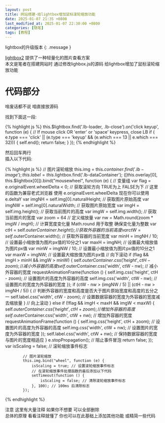 ```yaml
---
layout: post
title: 网站搭建-给lightbox增加鼠标滚轮缩放功能
date: 2025-01-07 21:35 +0800
last_modified_at: 2025-01-07 22:30:00 +0800
categories: [随笔]
tags: [教程]
---
```

lightbox的升级版本
{: .message }

[lightbox2](https://github.com/lokesh/lightbox2) 提供了一种轻量化的图片查看方案  
本文是笔者在搭建网站时 通过修改lighbox.js的源码 给lightbox增加了鼠标滚轮缩放功能

# 代码部分

啥废话都不说 咱直接放源码  

找到下面这一段:  

{% highlight js %}
this.$lightbox.find('.lb-loader, .lb-close').on('click keyup', function (e) {
    // If mouse click OR 'enter' or 'space' keypress, close LB
    if (
        e.type === 'click' || (e.type === 'keyup' && (e.which === 13 || e.which === 32))) {
        self.end();
        return false;
    }
});
{% endhighlight %}

然后回车两行  
插入以下代码:  

{% highlight js %}
            // 图片滚轮缩放
            this.img = this.$container.find('.lb-image');
            this.label = this.$lightbox.find('.lb-dataContainer');
            $([this.$overlay[0], this.$lightbox[0]]).bind("mousewheel", function (e) {
                // 变量组
                var flag = e.originalEvent.wheelDelta < 0; // 获取滚轮方向 TRUE为上 FALSE为下
                // 这里的函数为兼容老式浏览器 使用 e.originalEvent.wheelDelta 现在你可以使用 e.deltaY
                var imgNH = self.img[0].naturalHeight; // 获取图片原始高度
                var imgNW = self.img[0].naturalWidth; // 获取图片原始宽度
                var imgH = self.img.height(); // 获取当前图片的高度
                var imgW = self.img.width(); // 获取当前图片的宽度
                var zoom = 64 // 定义缩放量
                    var nw = Math.round(zoom * imgW / imgH); // 计算宽度变化量 Math.round 用于取整 确保变化量为整数
                var ctH = self.$outerContainer.height(); // 获取外容器的当前高度
                var ctW = self.$outerContainer.width(); // 获取外容器的当前宽度
                var minH = imgNH / 10; // 设置最小缩放值为图片px值的10分之1
                var maxH = imgNH; // 设置最大缩放值为图片px值
                var minW = imgNW / 10; // 设置最小缩放值为图片px值的10分之1
                var maxW = imgNW; // 设置最大缩放值为图片px值
                // 向下滚动
                if (flag && imgH > minH && imgW > minW) {
                    self.$outerContainer.css('height', ctH - zoom); // 减小外容器的高度
                    self.$outerContainer.css('width', ctW - nw); // 减小外容器的宽度
                    requestAnimationFrame(function () {
                        self.img.css('height', ctH - zoom); // 设置图片的高度为外容器的高度
                        self.img.css('width', ctW - nw); // 设置图片的宽度为外容器的宽度
                    });
                    if (ctW - nw > (imgNW / 5) || (ctH - nw > imgNH / 5)) { // 判断外容器的宽度和高度是否大于图片原始宽度和高度的五分之一
                        self.label.css('width', ctW - zoom); // 设置数据容器的宽度为外容器的宽度减去缩放量
                    }
                    // 向上滚动
                } else if (!flag && imgH < maxH && imgW < maxW) {
                    self.$outerContainer.css('height', ctH + zoom); // 增加外容器的高度
                    self.$outerContainer.css('width', ctW + nw); // 增加外容器的宽度
                    requestAnimationFrame(function () {
                        self.img.css('height', ctH + zoom); // 设置图片的高度为外容器的高度
                        self.img.css('width', ctW + nw); // 设置图片的宽度为外容器的宽度
                    });
                    self.label.css('width', ctW + nw); // 保持数据容器的宽度与图片的宽度相适应
                }
                e.stopPropagation(); // 阻止事件冒泡
                return false;
            });
            var isScaling = false; // 滚轮缩放事件标志

            // 图片滚轮缩放
            this.img.bind("wheel", function (e) {
                isScaling = true; // 设置滚轮缩放事件标志
                // 在滚轮缩放事件处理函数的最后添加以下代码
                setTimeout(function () {
                    isScaling = false; // 清除滚轮缩放事件标志
                }, 100); // 100ms 后清除标志
            });
{% endhighlight %}

注意 这里有大量注释 如果你不想要 可以全部删除  
总体的原理 看看注释就懂了 你也可以在此基础上添加其他功能 或精简一些代码